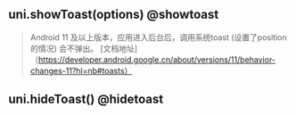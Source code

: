 ## uni.showToast(options) @showtoast

<!-- UTSAPIJSON.showToast.description -->

<!-- UTSAPIJSON.showToast.compatibility -->

<!-- UTSAPIJSON.showToast.param -->

<!-- UTSAPIJSON.showToast.returnValue -->

<!-- UTSAPIJSON.showToast.example -->

<!-- UTSAPIJSON.showToast.tutorial -->


> Android 11 及以上版本，应用进入后台后，调用系统toast (设置了position的情况) 会不弹出。 [文档地址]（https://developer.android.google.cn/about/versions/11/behavior-changes-11?hl=nb#toasts）

## uni.hideToast() @hidetoast

<!-- UTSAPIJSON.hideToast.description -->

<!-- UTSAPIJSON.hideToast.compatibility -->

<!-- UTSAPIJSON.hideToast.param -->

<!-- UTSAPIJSON.hideToast.returnValue -->

<!-- UTSAPIJSON.hideToast.example -->

<!-- UTSAPIJSON.hideToast.tutorial -->

<!-- UTSAPIJSON.general_type.name -->

<!-- UTSAPIJSON.general_type.param -->
